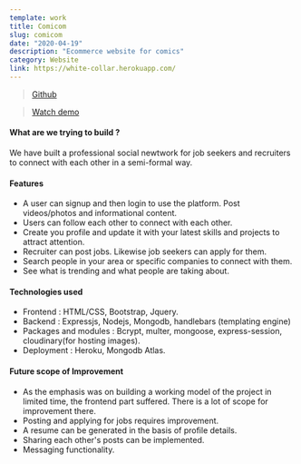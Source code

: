 ```yaml
---
template: work
title: Comicom
slug: comicom
date: "2020-04-19"
description: "Ecommerce website for comics"
category: Website
link: https://white-collar.herokuapp.com/
---
```


<!-- > [Github](https://github.com/attainu/eagle-symmetrical-goggles) -->

><a href="https://github.com/attainu/eagle-symmetrical-goggles" target="_blank">Github</a>


<!-- > [Watch demo](https://youtu.be/KVHencoTdGk) -->
><a href="https://youtu.be/KVHencoTdGk" target="_blank">Watch demo </a>


#### What are we trying to build ?
We have built a professional social newtwork for job seekers and recruiters to connect with each other in a semi-formal way.

#### Features
+ A user can signup and then login to use the platform. Post videos/photos and informational content.
+ Users can follow each other to connect with each other.
+ Create you profile and update it with your latest skills and projects to attract attention.
+ Recruiter can post jobs. Likewise job seekers can apply for them.
+ Search people in your area or specific companies to connect with them.
+ See what is trending and what people are taking about.

#### Technologies used
+ Frontend : HTML/CSS, Bootstrap, Jquery.
+ Backend : Expressjs, Nodejs, Mongodb, handlebars (templating engine)
+ Packages and modules : Bcrypt, multer, mongoose, express-session, cloudinary(for hosting images).
+ Deployment : Heroku, Mongodb Atlas.

#### Future scope of Improvement
+ As the emphasis was on building a working model of the project in limited time, the frontend part suffered. There is a lot of scope for improvement there.
+ Posting and applying for jobs requires improvement.
+ A resume can be generated in the basis of profile details.
+ Sharing each other's posts can be implemented.
+ Messaging functionality.